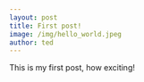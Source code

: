 ```yaml
---
layout: post
title: First post!
image: /img/hello_world.jpeg
author: ted
---
```


This is my first post, how exciting!
